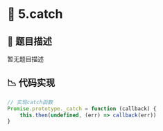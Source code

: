 # 🎯 5.catch



## 📄 题目描述
暂无题目描述

## 📉 代码实现
```typescript
// 实现catch函数
Promise.prototype._catch = function (callback) {
    this.then(undefined, (err) => callback(err))
}

```
